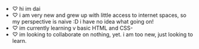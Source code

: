 - ♡ hi im dai
- ♡ i am very new and grew up with little access to internet spaces, so my perspective is naive :D i have no idea what going on!
- ♡ im currently learning v basic HTML and CSS-
- ♡ im looking to collaborate on nothing, yet. i am too new, just looking to learn.


<!---
xdaix/xdaix is a ✨ special ✨ repository because its `README.md` (this file) appears on your GitHub profile.
You can click the Preview link to take a look at your changes.
--->
